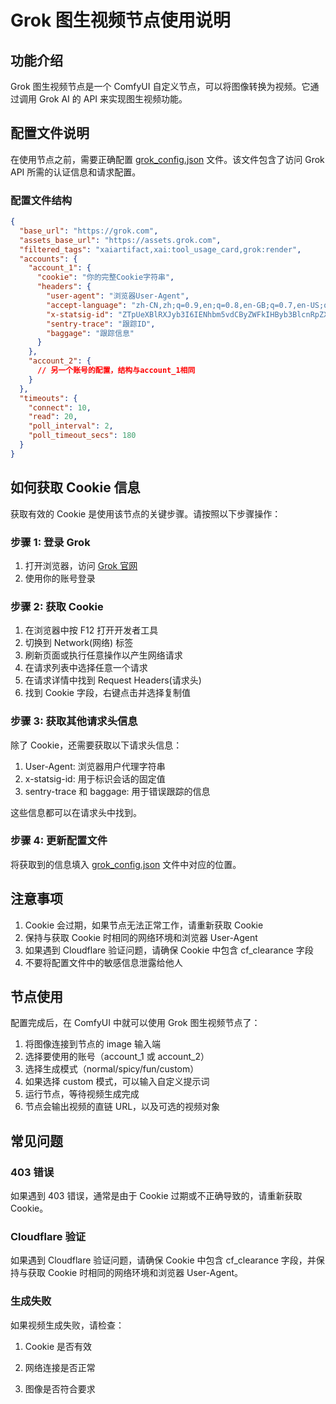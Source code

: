# Grok 图生视频节点使用说明

## 功能介绍

Grok 图生视频节点是一个 ComfyUI 自定义节点，可以将图像转换为视频。它通过调用 Grok AI 的 API 来实现图生视频功能。

## 配置文件说明

在使用节点之前，需要正确配置 [grok_config.json](file:///E:/ComfyUI/custom_nodes/Comfyui_Free_API/Grok_Node/grok_config.json) 文件。该文件包含了访问 Grok API 所需的认证信息和请求配置。

### 配置文件结构

```json
{
  "base_url": "https://grok.com",
  "assets_base_url": "https://assets.grok.com",
  "filtered_tags": "xaiartifact,xai:tool_usage_card,grok:render",
  "accounts": {
    "account_1": {
      "cookie": "你的完整Cookie字符串",
      "headers": {
        "user-agent": "浏览器User-Agent",
        "accept-language": "zh-CN,zh;q=0.9,en;q=0.8,en-GB;q=0.7,en-US;q=0.6",
        "x-statsig-id": "ZTpUeXBlRXJyb3I6IENhbm5vdCByZWFkIHByb3BlcnRpZXMgb2YgdW5kZWZpbmVkIChyZWFkaW5nICdjaGlsZE5vZGVzJyk=", // 固定值不要动
        "sentry-trace": "跟踪ID",
        "baggage": "跟踪信息"
      }
    },
    "account_2": {
      // 另一个账号的配置，结构与account_1相同
    }
  },
  "timeouts": {
    "connect": 10,
    "read": 20,
    "poll_interval": 2,
    "poll_timeout_secs": 180
  }
}
```

## 如何获取 Cookie 信息

获取有效的 Cookie 是使用该节点的关键步骤。请按照以下步骤操作：

### 步骤 1: 登录 Grok

1. 打开浏览器，访问 [Grok 官网](https://grok.com)
2. 使用你的账号登录

### 步骤 2: 获取 Cookie

1. 在浏览器中按 F12 打开开发者工具
2. 切换到 Network(网络) 标签
3. 刷新页面或执行任意操作以产生网络请求
4. 在请求列表中选择任意一个请求
5. 在请求详情中找到 Request Headers(请求头)
6. 找到 Cookie 字段，右键点击并选择复制值

### 步骤 3: 获取其他请求头信息

除了 Cookie，还需要获取以下请求头信息：

1. User-Agent: 浏览器用户代理字符串
2. x-statsig-id: 用于标识会话的固定值
3. sentry-trace 和 baggage: 用于错误跟踪的信息

这些信息都可以在请求头中找到。

### 步骤 4: 更新配置文件

将获取到的信息填入 [grok_config.json](file:///E:/ComfyUI/custom_nodes/Comfyui_Free_API/Grok_Node/grok_config.json) 文件中对应的位置。

## 注意事项

1. Cookie 会过期，如果节点无法正常工作，请重新获取 Cookie
2. 保持与获取 Cookie 时相同的网络环境和浏览器 User-Agent
3. 如果遇到 Cloudflare 验证问题，请确保 Cookie 中包含 cf_clearance 字段
4. 不要将配置文件中的敏感信息泄露给他人

## 节点使用

配置完成后，在 ComfyUI 中就可以使用 Grok 图生视频节点了：

1. 将图像连接到节点的 image 输入端
2. 选择要使用的账号（account_1 或 account_2）
3. 选择生成模式（normal/spicy/fun/custom）
4. 如果选择 custom 模式，可以输入自定义提示词
5. 运行节点，等待视频生成完成
6. 节点会输出视频的直链 URL，以及可选的视频对象

## 常见问题

### 403 错误
如果遇到 403 错误，通常是由于 Cookie 过期或不正确导致的，请重新获取 Cookie。

### Cloudflare 验证
如果遇到 Cloudflare 验证问题，请确保 Cookie 中包含 cf_clearance 字段，并保持与获取 Cookie 时相同的网络环境和浏览器 User-Agent。

### 生成失败
如果视频生成失败，请检查：
1. Cookie 是否有效
2. 网络连接是否正常

3. 图像是否符合要求
